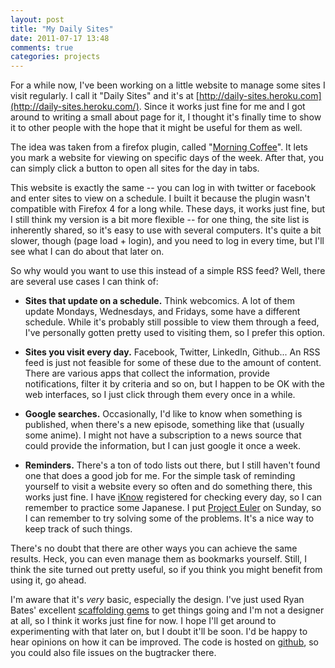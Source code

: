```yaml
---
layout: post
title: "My Daily Sites"
date: 2011-07-17 13:48
comments: true
categories: projects
---
```


For a while now, I've been working on a little website to manage some sites I
visit regularly. I call it "Daily Sites" and it's at
[http://daily-sites.heroku.com](http://daily-sites.heroku.com/).
Since it works just fine for me and I got around to writing a small about page
for it, I thought it's finally time to show it to other people with the hope
that it might be useful for them as well.

<!-- more -->

The idea was taken from a firefox plugin, called
"[Morning Coffee](https://addons.mozilla.org/en-US/firefox/addon/morning-coffee/)".
It lets you mark a website for viewing on specific days of the week. After
that, you can simply click a button to open all sites for the day in tabs.

This website is exactly the same -- you can log in with twitter or facebook and
enter sites to view on a schedule. I built it because the plugin wasn't
compatible with Firefox 4 for a long while. These days, it works just fine, but
I still think my version is a bit more flexible -- for one thing, the site list
is inherently shared, so it's easy to use with several computers. It's quite a
bit slower, though (page load + login), and you need to log in every time, but
I'll see what I can do about that later on.

So why would you want to use this instead of a simple RSS feed? Well, there are
several use cases I can think of:

  - **Sites that update on a schedule.** Think webcomics. A lot of them update
    Mondays, Wednesdays, and Fridays, some have a different schedule. While
    it's probably still possible to view them through a feed, I've personally
    gotten pretty used to visiting them, so I prefer this option.

  - **Sites you visit every day.** Facebook, Twitter, LinkedIn, Github... An
    RSS feed is just not feasible for some of these due to the amount of
    content. There are various apps that collect the information, provide
    notifications, filter it by criteria and so on, but I happen to be OK with
    the web interfaces, so I just click through them every once in a while.

  - **Google searches.** Occasionally, I'd like to know when something is
    published, when there's a new episode, something like that (usually some
    anime). I might not have a subscription to a news source that could provide
    the information, but I can just google it once a week.

  - **Reminders.** There's a ton of todo lists out there, but I still haven't
    found one that does a good job for me. For the simple task of reminding
    yourself to visit a website every so often and do something there, this
    works just fine. I have [iKnow](http://iknow.jp) registered for checking
    every day, so I can remember to practice some Japanese. I put
    [Project Euler](http://projecteuler.net/index.php)
    on Sunday, so I can remember to try solving some of the problems. It's a
    nice way to keep track of such things.

There's no doubt that there are other ways you can achieve the same results.
Heck, you can even manage them as bookmarks yourself. Still, I think the site
turned out pretty useful, so if you think you might benefit from using it, go
ahead.

I'm aware that it's _very_ basic, especially the design. I've just used Ryan
Bates' excellent [scaffolding gems](https://github.com/ryanb/nifty-generators)
to get things going and I'm not a designer at all, so I think it works just
fine for now. I hope I'll get around to experimenting with that later on, but I
doubt it'll be soon. I'd be happy to hear opinions on how it can be improved.
The code is hosted on [github](https://github.com/AndrewRadev/daily-sites), so
you could also file issues on the bugtracker there.

